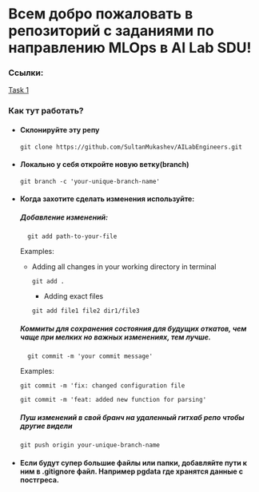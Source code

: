 # Всем добро пожаловать в репозиторий с заданиями по направлению MLOps в AI Lab SDU!

### Ссылки:
[Task 1](./lab1/LabTask.md)

### Как тут работать?

- #### Склонируйте эту репу 
    ```
    git clone https://github.com/SultanMukashev/AILabEngineers.git
    ```
- #### Локально у себя откройте новую ветку(branch)
    ```
    git branch -c 'your-unique-branch-name'
    ```
- #### Когда захотите сделать изменения используйте:

    ##### Добавление изменений:
        git add path-to-your-file
    Examples:
    - Adding all changes in your working directory in terminal
        
        ```
        git add .
        ```
        - Adding exact files
        ```
        git add file1 file2 dir1/file3
        ```
     ##### Коммиты для сохранения состояния для будущих откатов, чем чаще при мелких но важных изменениях, тем лучше.

        git commit -m 'your commit message'

    Examples:
    ```
    git commit -m 'fix: changed configuration file
    ```

    ```
    git commit -m 'feat: added new function for parsing'
    ```

    ##### Пуш изменений в свой бранч на удаленный гитхаб репо чтобы другие видели

    ```
    git push origin your-unique-branch-name 
    ```

- #### Если будут супер большие файлы или папки, добавляйте пути к ним в .gitignore файл. Например pgdata где хранятся данные с постгреса.

